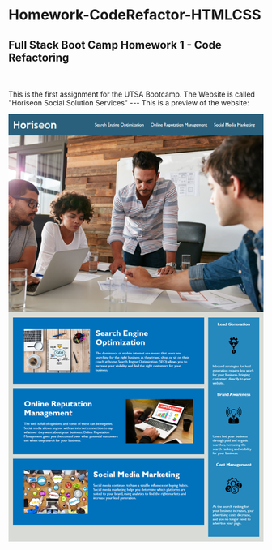 # Homework-CodeRefactor-HTMLCSS
## Full Stack Boot Camp Homework 1 - Code Refactoring
<br>
<br>
This is the first assignment for the UTSA Bootcamp. The Website is called "Horiseon Social Solution Services"
---
This is a preview of the website:

![code refactor demo](./assets/images/refactor-demo.png)